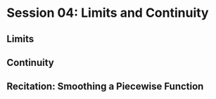 # Session 04: Limits and Continuity

## Limits

## Continuity

## Recitation: Smoothing a Piecewise Function
